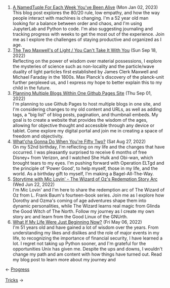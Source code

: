 <ol>
<li><a href="/blog/a-namedtuple-for-each-week-you-ve-been-alive/">A NamedTuple For Each Week You've Been Alive</a> (Mon Jan 02, 2023)
<br/>This blog post explores the 80/20 rule, low empathy, and how the way people interact with machines is changing. I'm a 52 year old man looking for a balance between order and chaos, and I'm using JupyterLab and Python to code. I'm also suggesting journaling and tracking progress with weeks to get the most out of the experience. Join me as I explore the challenges of staying productive and organized as I age.</li>
<li><a href="/blog/the-two-maxwell-s-of-light-you-can-t-take-it-with-you/">The Two Maxwell's of Light / You Can't Take It With You</a> (Sun Sep 18, 2022)
<br/>Reflecting on the power of wisdom over material possessions, I explore the mysteries of science such as non-locality and the particle/wave duality of light particles first established by James Clerk Maxwell and Michael Faraday in the 1800s. Max Planck's discovery of the planck-unit further perplexed us, and I express my hope to better explain this to my child in the future.</li>
<li><a href="/blog/planning-multiple-blogs-within-one-github-pages-site/">Planning Multiple Blogs Within One Github Pages Site</a> (Thu Sep 01, 2022)
<br/>I'm planning to use Github Pages to host multiple blogs in one site, and I'm considering changes to my old content and URLs, as well as adding tags, a "big list" of blog posts, pagination, and thumbnail embeds. My goal is to create a website that provides the wisdom of the ages, allowing for objective thought and accessible through any device or tablet. Come explore my digital portal and join me in creating a space of freedom and objectivity.</li>
<li><a href="/blog/what-cha-gonna-do-when-you-re-fifty-two/">What'cha Gonna Do When You're Fifty Two?</a> (Sat Aug 27, 2022)
<br/>On my 52nd birthday, I'm reflecting on my life and the changes that have occurred. I was pleasantly surprised to receive 6 months of free Disney+ from Verizon, and I watched She Hulk and Obi-wan, which brought tears to my eyes. I'm pushing forward with Operation ELTgd and the principle of 'Power Good', to help myself, those in my life, and the world. As a birthday gift to myself, I'm making a Bagel-All-The-Way.</li>
<li><a href="/blog/storytime-with-mic-lovin-the-wizard-of-oz-s-redemption-story-arc/">Storytime with Mic Lovin' - The Wizard of Oz's Redemption Story Arc</a> (Wed Jun 22, 2022)
<br/>I'm Mic Lovin' and I'm here to share the redemption arc of The Wizard of Oz from L. Frank Baum's fourteen-book series. Join me as I explore how Dorothy and Ozma's coming of age adventures shape them into dynamic personalities, while The Wizard learns real magic from Glinda the Good Witch of The North. Follow my journey as I create my own story arc and learn from the Good Linux of the GNUrth.</li>
<li><a href="/blog/what-if-my-life-were-just-beginning-now/">What If My Life Were Just Beginning Now?</a> (Fri May 06, 2022)
<br/>I'm 51 years old and have gained a lot of wisdom over the years. From understanding my likes and dislikes and the role of major events in my life, to recognizing the importance of financial security, I have learned a lot. I regret not taking up Python sooner, and I'm grateful for the opportunities Unix has given me. Despite the ups and downs, I wouldn't change my path and am content with how things have turned out. Read my blog post to learn more about my journey and</li>
</ol>
<div class="arrow-links"><div class="post-nav-prev"><span class="arrow">&larr;&nbsp;</span><a href="/progress/">Progress</a></div> &nbsp; <div class="post-nav-next"><a href="/trick/">Tricks</a><span class="arrow">&nbsp;&rarr;</span></div></div>